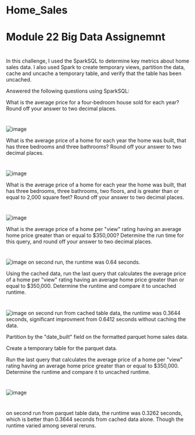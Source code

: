 # Home_Sales
# Module 22 Big Data Assignemnt
#
In this challenge, I used the SparkSQL to determine key metrics about home sales data. I also used Spark to create temporary views, partition the data, cache and uncache a temporary table, and verify that the table has been uncached.

Answered the following questions using SparkSQL:

What is the average price for a four-bedroom house sold for each year? Round off your answer to two decimal places.
#
![image](https://github.com/user-attachments/assets/fa6b42b9-c2e8-4a5c-90e6-9b9c207e16e5)


What is the average price of a home for each year the home was built, that has three bedrooms and three bathrooms? Round off your answer to two decimal places.
#
![image](https://github.com/user-attachments/assets/1c2a885c-1588-481f-89b1-02eaa8d23b95)

What is the average price of a home for each year the home was built, that has three bedrooms, three bathrooms, two floors, and is greater than or equal to 2,000 square feet? Round off your answer to two decimal places.
#
![image](https://github.com/user-attachments/assets/a700805e-0d8e-4152-a59b-9f0198fd2b9a)


What is the average price of a home per "view" rating having an average home price greater than or equal to $350,000? Determine the run time for this query, and round off your answer to two decimal places.
#
![image](https://github.com/user-attachments/assets/4e0ccd5c-01d2-453d-bc2f-fc6660773564)
on second run, the runtime was 0.64 seconds.


Using the cached data, run the last query that calculates the average price of a home per "view" rating having an average home price greater than or equal to $350,000. Determine the runtime and compare it to uncached runtime.
#
![image](https://github.com/user-attachments/assets/016f73a9-7aef-4593-89a6-2452022c8d7d)
on second run from cached table data, the runtime was 0.3644 seconds, significant improvment from 0.6412 seconds without caching the data.

Partition by the "date_built" field on the formatted parquet home sales data.

Create a temporary table for the parquet data.

Run the last query that calculates the average price of a home per "view" rating having an average home price greater than or equal to $350,000. Determine the runtime and compare it to uncached runtime.
#
![image](https://github.com/user-attachments/assets/febacc1a-4541-4906-804d-44ff8431404e)
#
on second run from parquet table data, the runtime was 0.3262 seconds, which is better than 0.3644 seconds from cached data alone. Though the runtime varied among several reruns.

